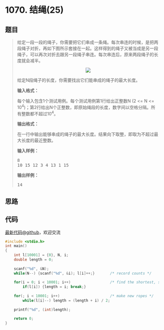 <h1>1070. 结绳(25)</h1>

## 题目

> <div id="problemContent">
> <p>给定一段一段的绳子，你需要把它们串成一条绳。每次串连的时候，是把两段绳子对折，再如下图所示套接在一起。这样得到的绳子又被当成是另一段绳子，可以再次对折去跟另一段绳子串连。每次串连后，原来两段绳子的长度就会减半。</p>
> <center><img src="http://nos.patest.cn/n8_ol5wqmdwh5r.jpg"/></center>
> <p>
> 给定N段绳子的长度，你需要找出它们能串成的绳子的最大长度。
> </p>
> <p><b>
> 输入格式：
> </b></p>
> <p>每个输入包含1个测试用例。每个测试用例第1行给出正整数N (2 &lt;= N &lt;= 10<sup>4</sup>)；第2行给出N个正整数，即原始绳段的长度，数字间以空格分隔。所有整数都不超过10<sup>4</sup>。</p>
> <p><b>
> 输出格式：
> </b></p>
> <p>在一行中输出能够串成的绳子的最大长度。结果向下取整，即取为不超过最大长度的最近整数。</p>
> <b>输入样例：</b><pre>
> 8
> 10 15 12 3 4 13 1 15
> </pre>
> <b>输出样例：</b><pre>
> 14
> </pre>
> </div>

## 思路


## 代码

[最新代码@github](https://github.com/OliverLew/PAT/blob/master/PATBasic/1070.c)，欢迎交流
```c
#include <stdio.h>
int main()
{
    int l[10001] = {0}, N, i;
    double length = 0;
    
    scanf("%d", &N);
    while(N--) {scanf("%d", &i); l[i]++;}       /* record counts */
    
    for(i = 0; i < 10001; i++)                  /* find the shortest, special case */
        if(l[i]) {length = i; break;}
    
    for(; i < 10001; i++)                       /* make new ropes */
        while(l[i]--) length = (length + i) / 2;
    
    printf("%d", (int)length);
    
    return 0;
}

```